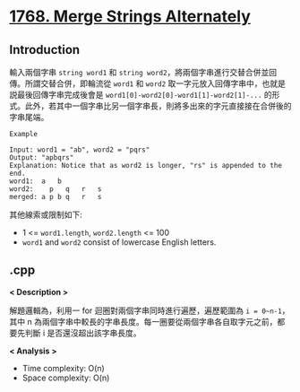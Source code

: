 # [1768. Merge Strings Alternately](https://leetcode.com/problems/merge-strings-alternately/description/?envType=company&envId=google&favoriteSlug=google-thirty-days)
## Introduction
輸入兩個字串 `string word1` 和 `string word2`，將兩個字串進行交替合併並回傳。所謂交替合併，即輪流從 `word1` 和 `word2` 取一字元放入回傳字串中，也就是説最後回傳字串完成後會是 `word1[0]-word2[0]-word1[1]-word2[1]-...` 的形式。此外，若其中一個字串比另一個字串長，則將多出來的字元直接接在合併後的字串尾端。

```
Example

Input: word1 = "ab", word2 = "pqrs"
Output: "apbqrs"
Explanation: Notice that as word2 is longer, "rs" is appended to the end.
word1:  a   b 
word2:    p   q   r   s
merged: a p b q   r   s
```

其他線索或限制如下:
- 1 <= `word1.length`, `word2.length` <= 100
- `word1` and `word2` consist of lowercase English letters.
## .cpp
**< Description >**

解題邏輯為，利用一 for 迴圈對兩個字串同時進行遍歷，遍歷範圍為 `i = 0~n-1`，其中 n 為兩個字串中較長的字串長度。每一圈要從兩個字串各自取字元之前，都要先判斷 i 是否還沒超出該字串長度。

**< Analysis >**
- Time complexity: O(n)
- Space complexity: O(n)